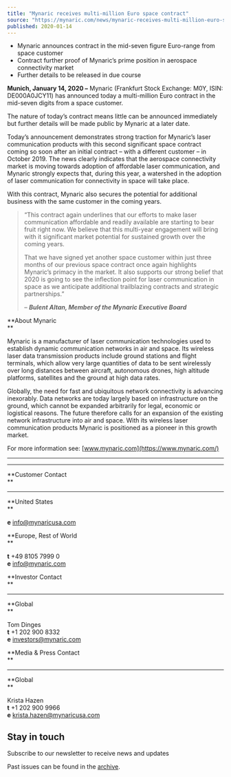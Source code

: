 ```yaml
---
title: "Mynaric receives multi-million Euro space contract"
source: "https://mynaric.com/news/mynaric-receives-multi-million-euro-space-contract/"
published: 2020-01-14
---
```

- Mynaric announces contract in the mid-seven figure Euro-range from space customer
- Contract further proof of Mynaric’s prime position in aerospace connectivity market
- Further details to be released in due course

**Munich, January 14, 2020 –** Mynaric (Frankfurt Stock Exchange: M0Y, ISIN: DE000A0JCY11) has announced today a multi-million Euro contract in the mid-seven digits from a space customer.

The nature of today’s contract means little can be announced immediately but further details will be made public by Mynaric at a later date.

Today’s announcement demonstrates strong traction for Mynaric’s laser communication products with this second significant space contract coming so soon after an initial contract – with a different customer – in October 2019. The news clearly indicates that the aerospace connectivity market is moving towards adoption of affordable laser communication, and Mynaric strongly expects that, during this year, a watershed in the adoption of laser communication for connectivity in space will take place.

With this contract, Mynaric also secures the potential for additional business with the same customer in the coming years.

> “This contract again underlines that our efforts to make laser communication affordable and readily available are starting to bear fruit right now. We believe that this multi-year engagement will bring with it significant market potential for sustained growth over the coming years.
> 
> That we have signed yet another space customer within just three months of our previous space contract once again highlights Mynaric’s primacy in the market. It also supports our strong belief that 2020 is going to see the inflection point for laser communication in space as we anticipate additional trailblazing contracts and strategic partnerships.”
> 
> – ***Bulent Altan, Member of the Mynaric Executive Board***

**About Mynaric  
**

Mynaric is a manufacturer of laser communication technologies used to establish dynamic communication networks in air and space. Its wireless laser data transmission products include ground stations and flight terminals, which allow very large quantities of data to be sent wirelessly over long distances between aircraft, autonomous drones, high altitude platforms, satellites and the ground at high data rates.

Globally, the need for fast and ubiquitous network connectivity is advancing inexorably. Data networks are today largely based on infrastructure on the ground, which cannot be expanded arbitrarily for legal, economic or logistical reasons. The future therefore calls for an expansion of the existing network infrastructure into air and space. With its wireless laser communication products Mynaric is positioned as a pioneer in this growth market.

For more information see: [www.mynaric.com](https://www.mynaric.com/)

---

---

**Customer Contact  
**

---

**United States  
**

**e** [info@mynaricusa.com](https://mynaric.com/news/mynaric-receives-multi-million-euro-space-contract/)

**Europe, Rest of World  
**

**t** +49 8105 7999 0  
**e** [info@mynaric.com](https://mynaric.com/news/mynaric-receives-multi-million-euro-space-contract/)

**Investor Contact  
**

---

**Global  
**

Tom Dinges  
**t** +1 202 900 8332  
**e** [investors@mynaric.com](https://mynaric.com/news/mynaric-receives-multi-million-euro-space-contract/)

**Media & Press Contact  
**

---

**Global  
**

Krista Hazen  
**t** +1 202 900 9966  
**e** [krista.hazen@mynaricusa.com](https://mynaric.com/news/mynaric-receives-multi-million-euro-space-contract/)

## Stay in touch

Subscribe to our newsletter to receive news and updates

Past issues can be found in the [archive](https://us17.campaign-archive.com/home/?u=7b919ac48d490499a79acff9f&id=aaebe0d6df).